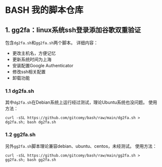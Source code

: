 # BASH 我的脚本仓库
## 1. gg2fa：linux系统ssh登录添加谷歌双重验证
包含`dg2fa.sh`和`gg2fa.sh`两个脚本。
详细内容：
- 更改主机名，方便记忆
- 更新系统时间为上海
- 安装配置Google Authenticator
- 修改ssh相关配置
- 卸载功能

### 1.1 dg2fa.sh
其中`dg2fa.sh`在Debian系统上运行经过测试，理论Ubuntu系统也没问题。
使用方法：
```
curl -sSL https://github.com/gitcomy/bash/raw/main/dg2fa.sh > dg2fa.sh; bash dg2fa.sh
```
### 1.2 gg2fa.sh
另外`gg2fa.sh`脚本理论兼容debian、ubuntu、centos，未经测试。
使用方法：
```
curl -sSL https://github.com/gitcomy/bash/raw/main/gg2fa.sh > gg2fa.sh; bash gg2fa.sh
```
